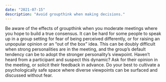 ```yaml
---
date: "2021-07-15"
description: "Avoid groupthink when making decisions."
---
```


Be aware of the effects of groupthink when you moderate meetings where you hope to build a true consensus. It can be hard for some people to speak up in a group setting for fear of being perceived differently, or for raising an unpopular opinion or an “out of the box” idea. This can be doubly difficult when strong personalities are in the meeting, and the group’s default tendency can be to adopt the stronger personality’s viewpoint. Haven’t heard from a participant and suspect this dynamic? Ask for their opinion in the meeting, or solicit their feedback in advance. Do your best to cultivate a psychologically safe space where diverse viewpoints can be surfaced and discussed without fear.
